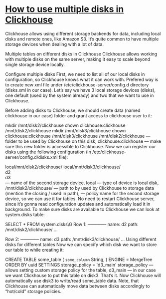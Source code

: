 # [How to use multiple disks in Clickhouse](https://datachild.net/data/using-multiple-disks-in-clickhouse)
Clickhouse allows using different storage backends for data, including local disks and remote ones, like Amazon S3. It’s quite common to have multiple storage devices when dealing with a lot of data.


Multiple tables on different disks in Clickhouse
Clickhouse allows working with multiple disks on the same server, making it easy to scale beyond single storage device locally.

Configure multiple disks
First, we need to list all of our local disks in configuration, so Clickhouse knows what it can work with. Prefered way is to create new xml file under /etc/clickhouse-server/config.d directory (disks.xml in our case). Let’s say we have 3 local storage devices (disks), one default (used by the system already) and two that we want to use in Clickhouse.

Before adding disks to Clickhouse, we should create data (named clickhouse in our case) folder and grant access to clickhouse user to it:

mkdir /mnt/disk2/clickhouse
chown clickhouse:clickhouse /mnt/disk2/clickhouse
mkdir /mnt/disk3/clickhouse
chown clickhouse:clickhouse /mnt/disk3/clickhouse
/mnt/disk2/clickhouse — folder to be used by Clickhouse on this disk,
clickhouse:clickhouse — make sure this new folder is accessible to Clickhouse.
Now we can register our disks using the following configuration (in /etc/clickhouse-server/config.d/disks.xml file):

<clickhouse>
  <storage_configuration>
    <disks>
      <d2><type>local</type><path>/mnt/disk2/clickhouse/</path></d2>
      <d3><type>local</type><path>/mnt/disk3/clickhouse/</path></d3>
    </disks>
    <policies>
      <d2_main><volumes><main><disk>d2</disk></main></volumes></d2_main>
      <d3_main><volumes><main><disk>d3</disk></main></volumes></d3_main>
    </policies>
  </storage_configuration>
</clickhouse>
<d2> — name of the second storage device,
<type>local</type> — type of device is local disk,
/mnt/disk2/clickhouse/ — path to by used by Clickhouse to storage data (mention the closing / used in path),
<d2_main> — policy name for the second storage device, so we can use it for tables.
No need to restart Clickhouse server, since it’s gonna read configuration updates and automatically load it in background. To make sure disks are available to Clickhouse we can look at system.disks table:

SELECT * FROM system.disks\G
Row 1:
──────
name:             d2
path:             /mnt/disk2/clickhouse/
...

Row 2:
──────
name:             d3
path:             /mnt/disk3/clickhouse/
...
Using different disks for different tables
Now we can specify which disk we want to store our table to while creating it:

CREATE TABLE some_table ( `some_column` String, )
ENGINE = MergeTree ORDER BY uuid
SETTINGS storage_policy = 'd3_main'
storage_policy — allows setting custom storage policy for the table,
d3_main — in our case we want Clickhouse to put this table on disk3.
That’s it. Now Clickhouse will automatically use disk3 to write/read some_table data. Note, that Clickhouse can automatically move data between disks accordingly to “hot/cold” storage policies.
